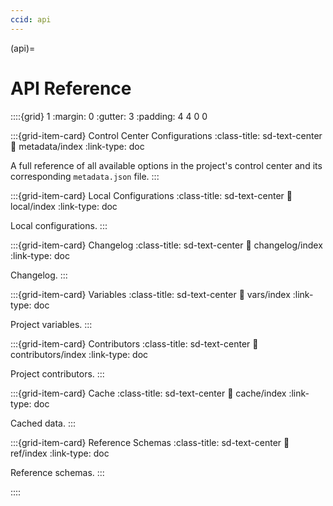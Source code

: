 ```yaml
---
ccid: api
---
```


(api)=
# API Reference





::::{grid} 1
:margin: 0
:gutter: 3
:padding: 4 4 0 0


:::{grid-item-card} Control Center Configurations
:class-title: sd-text-center
:link: metadata/index
:link-type: doc

A full reference of all available options in the project's control center
and its corresponding `metadata.json` file.
:::


:::{grid-item-card} Local Configurations
:class-title: sd-text-center
:link: local/index
:link-type: doc

Local configurations.
:::


:::{grid-item-card} Changelog
:class-title: sd-text-center
:link: changelog/index
:link-type: doc

Changelog.
:::


:::{grid-item-card} Variables
:class-title: sd-text-center
:link: vars/index
:link-type: doc

Project variables.
:::


:::{grid-item-card} Contributors
:class-title: sd-text-center
:link: contributors/index
:link-type: doc

Project contributors.
:::


:::{grid-item-card} Cache
:class-title: sd-text-center
:link: cache/index
:link-type: doc

Cached data.
:::


:::{grid-item-card} Reference Schemas
:class-title: sd-text-center
:link: ref/index
:link-type: doc

Reference schemas.
:::

::::
